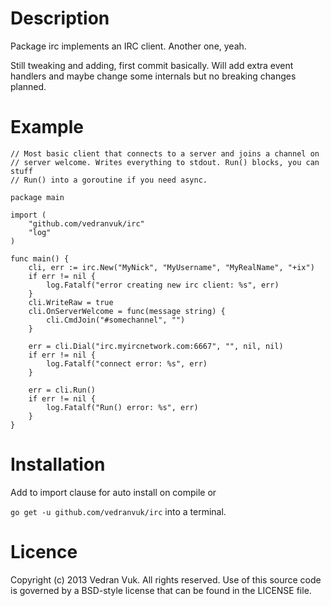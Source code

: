 # Description

Package irc implements an IRC client. Another one, yeah.

Still tweaking and adding, first commit basically. Will add extra event handlers and maybe change some 
internals but no breaking changes planned.


# Example

	// Most basic client that connects to a server and joins a channel on 
	// server welcome. Writes everything to stdout. Run() blocks, you can stuff 
	// Run() into a goroutine if you need async.

	package main
	
	import (
		"github.com/vedranvuk/irc"
		"log"
	)
	
	func main() {
		cli, err := irc.New("MyNick", "MyUsername", "MyRealName", "+ix")
		if err != nil {
			log.Fatalf("error creating new irc client: %s", err)
		}
		cli.WriteRaw = true
		cli.OnServerWelcome = func(message string) {
			cli.CmdJoin("#somechannel", "")
		}
		
		err = cli.Dial("irc.myircnetwork.com:6667", "", nil, nil)
		if err != nil {
			log.Fatalf("connect error: %s", err)
		}
	
		err = cli.Run()
		if err != nil {
			log.Fatalf("Run() error: %s", err)
		}
	}
	
	
# Installation

Add to import clause for auto install on compile or

`go get -u github.com/vedranvuk/irc` into a terminal.

# Licence

Copyright (c) 2013 Vedran Vuk. All rights reserved. Use of this source code is 
governed by a BSD-style license that can be found in the LICENSE file.





